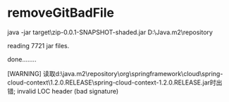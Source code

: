 # removeGitBadFile

java -jar target\zip-0.0.1-SNAPSHOT-shaded.jar D:\Java\.m2\repository

reading 7721 jar files.

done........


[WARNING] 读取d:\java\.m2\repository\org\springframework\cloud\spring-cloud-context\1.2.0.RELEASE\spring-cloud-context-1.2.0.RELEASE.jar时出错; invalid LOC header (bad signature)
